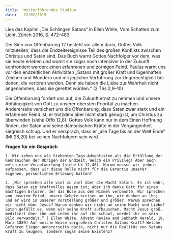 ```yaml
---
title:  Weiterführendes Studium
date:   22/02/2019
---
```


Lies das Kapitel „Die Schlingen Satans“ in Ellen White, Vom Schatten zum Licht, Zürich 2016, S. 472–483. 

Der Sinn von Offenbarung 12 besteht vor allem darin, Gottes Volk mitzuteilen, dass die Endzeitereignisse Teil des großen Konﬂikts zwischen Christus und Satan sind. Das Buch warnt Gottes Nachfolger vor dem, was sie heute erleben und womit sie sogar noch intensiver in der Zukunft konfrontiert werden: einen erfahrenen und zornigen Feind. Paulus warnt uns vor den endzeitlichen Aktivitäten „Satans mit großer Kraft und lügenhaften Zeichen und Wundern und mit jeglicher Verführung zur Ungerechtigkeit bei denen, die verloren werden. Denn sie haben die Liebe zur Wahrheit nicht angenommen, dass sie gerettet würden.“ (2 Ths 2,9–10) 

Die Offenbarung fordert uns auf, die Zukunft ernst zu nehmen und unsere Abhängigkeit von Gott zu unserer obersten Priorität zu machen. Andererseits versichert uns die Offenbarung, dass Satan zwar stark und ein erfahrener Feind ist, er trotzdem aber nicht stark genug ist, um Christus zu überwinden (siehe Offb 12,8). Gottes Volk kann nur in dem Einen Hoffnung ﬁnden, der Satan und seine dämonischen Kräfte in der Vergangenheit siegreich schlug. Und er versprach, dass er „alle Tage bis an der Welt Ende“ (Mt 28,20) bei seinen Nachfolgern sein wird. 

**Fragen für ein Gespräch** 

`1. Wir sehen uns als Siebenten-Tags-Adventisten als die Erfüllung der Kennzeichen der Übrigen der Endzeit. Welch ein Privileg! Aber auch welch eine Verantwortung (siehe Lk 12,48). Warum müssen wir jedoch aufpassen, dass wir diese Rolle nicht für die Garantie unserer eigenen, persönlichen Erlösung halten?` 

`2. „Wir sprechen alle viel zu viel über die Macht Satans. Es ist wahr, dass Satan ein kraftvolles Wesen ist; aber ich danke Gott für einen mächtigen Erlöser, der das Böse aus dem Himmel verbannte. Wir sprechen von unserem Feind, unsere Gebete kreisen um ihn, wir denken an ihn; und er wird in unserer Vorstellung größer und größer. Warum sprechen wir nicht über Jesus? Warum denken wir nicht an seine Macht und Liebe? Satan gefällt es, wenn wir seine Kraft aufbauschen. Macht Jesus groß, meditiert über ihn und indem ihr auf ihn schaut, werdet ihr in sein Bild verwandelt.“ ( Ellen White, Advent Review and Sabbath Herald, 19. März 1889) Auf welche Weise vergrößern Christen Satans Kraft? Welche Gefahren liegen andererseits darin, nicht nur die Realität von Satans Kraft zu leugnen, sondern sogar seine Existenz?`